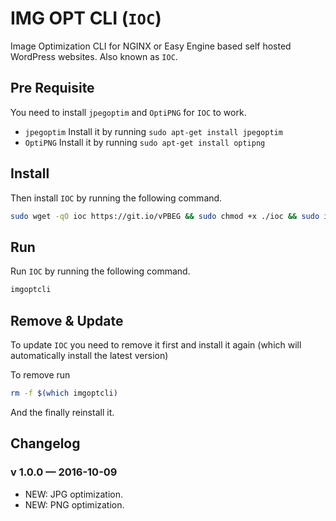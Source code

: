# IMG OPT CLI (`IOC`)
Image Optimization CLI for NGINX or Easy Engine based self hosted WordPress websites. Also known as `IOC`.

## Pre Requisite
You need to install `jpegoptim` and `OptiPNG` for `IOC` to work.
-  `jpegoptim` Install it by running `sudo apt-get install jpegoptim`
-  `OptiPNG` Install it by running `sudo apt-get install optipng`

## Install
Then install `IOC` by running the following command.
```bash
sudo wget -qO ioc https://git.io/vPBEG && sudo chmod +x ./ioc && sudo install ./ioc /usr/local/bin/ioc
```

## Run
Run `IOC` by running the following command.

```bash
imgoptcli
```

## Remove & Update
To update `IOC` you need to remove it first and install it again (which will automatically install the latest version)

To remove run 
```bash
rm -f $(which imgoptcli)
```

And the finally reinstall it.


## Changelog

### v 1.0.0 — 2016-10-09
- NEW: JPG optimization.
- NEW: PNG optimization.
